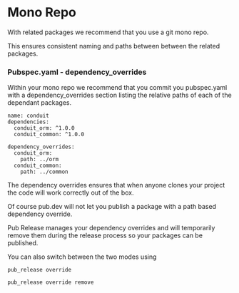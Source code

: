 # Mono Repo

With related packages we recommend that you use a git mono repo.

This ensures consistent naming and paths between between the related packages.

### Pubspec.yaml - dependency\_overrides

Within your mono repo we recommend that you commit you pubspec.yaml with a dependency\_overrides section listing the relative paths of each of the dependant packages.

```text
name: conduit
dependencies:
  conduit_orm: ^1.0.0
  conduit_common: ^1.0.0

dependency_overrides:
  conduit_orm:
    path: ../orm
  conduit_common:
    path: ../common
```

The dependency overrides ensures that when anyone clones your project the code will work correctly out of the box.

Of course pub.dev will not let you publish a package with a path based dependency override.

Pub Release manages your dependency overrides and will temporarily remove them during the release process so your packages can be published.

You can also switch between the two modes using  

`pub_release override` 

`pub_release override remove`

